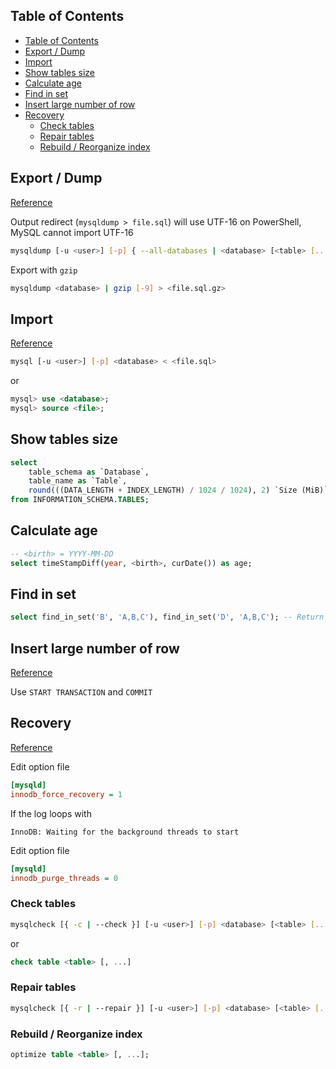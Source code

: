 ## Table of Contents
- [Table of Contents](#table-of-contents)
- [Export / Dump](#export--dump)
- [Import](#import)
- [Show tables size](#show-tables-size)
- [Calculate age](#calculate-age)
- [Find in set](#find-in-set)
- [Insert large number of row](#insert-large-number-of-row)
- [Recovery](#recovery)
  - [Check tables](#check-tables)
  - [Repair tables](#repair-tables)
  - [Rebuild / Reorganize index](#rebuild--reorganize-index)

## Export / Dump
[Reference](https://dev.mysql.com/doc/refman/5.7/en/mysqldump.html)

Output redirect (`mysqldump > file.sql`) will use UTF-16 on PowerShell, MySQL cannot import UTF-16

```bash
mysqldump [-u <user>] [-p] { --all-databases | <database> [<table> [...]] } --result-file=<file.sql>
```

Export with `gzip`
```bash
mysqldump <database> | gzip [-9] > <file.sql.gz>
```

## Import
[Reference](https://dev.mysql.com/doc/refman/5.7/en/mysqldump.html)
```bash
mysql [-u <user>] [-p] <database> < <file.sql>
```

or
```sql
mysql> use <database>;
mysql> source <file>;
```

## Show tables size
```sql
select 
    table_schema as `Database`, 
    table_name as `Table`, 
    round(((DATA_LENGTH + INDEX_LENGTH) / 1024 / 1024), 2) `Size (MiB)` 
from INFORMATION_SCHEMA.TABLES;
```

## Calculate age
```sql
-- <birth> = YYYY-MM-DD
select timeStampDiff(year, <birth>, curDate()) as age;
```

## Find in set
```sql
select find_in_set('B', 'A,B,C'), find_in_set('D', 'A,B,C'); -- Return 2, 0
```

## Insert large number of row

[Reference](https://dev.mysql.com/doc/refman/5.6/en/optimizing-innodb-transaction-management.html)

Use `START TRANSACTION` and `COMMIT`

## Recovery

[Reference](https://dev.mysql.com/doc/refman/5.5/en/forcing-innodb-recovery.html)

Edit option file
```ini
[mysqld]
innodb_force_recovery = 1
```

If the log loops with
```
InnoDB: Waiting for the background threads to start
```

Edit option file
```ini
[mysqld]
innodb_purge_threads = 0
```

### Check tables
```bash
mysqlcheck [{ -c | --check }] [-u <user>] [-p] <database> [<table> [...]]
```

or

```sql
check table <table> [, ...]
```

### Repair tables

```bash
mysqlcheck [{ -r | --repair }] [-u <user>] [-p] <database> [<table> [...]]
```

### Rebuild / Reorganize index

```sql
optimize table <table> [, ...];
```
